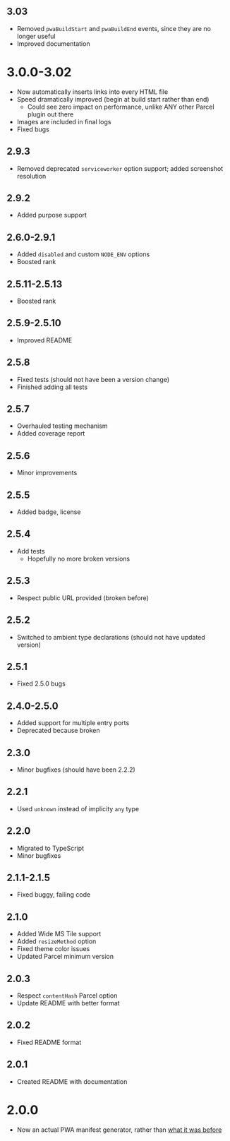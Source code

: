 ## 3.03
- Removed `pwaBuildStart` and `pwaBuildEnd` events, since they are no longer useful
- Improved documentation
# 3.0.0-3.02
- Now automatically inserts links into every HTML file
- Speed dramatically improved (begin at build start rather than end)
  - Could see zero impact on performance, unlike ANY other Parcel plugin out there
- Images are included in final logs
- Fixed bugs
## 2.9.3
- Removed deprecated `serviceworker` option support; added screenshot resolution
## 2.9.2
- Added purpose support
## 2.6.0-2.9.1
- Added `disabled` and custom `NODE_ENV` options
- Boosted rank
## 2.5.11-2.5.13
- Boosted rank
## 2.5.9-2.5.10
- Improved README
## 2.5.8
- Fixed tests (should not have been a version change)
- Finished adding all tests
## 2.5.7
- Overhauled testing mechanism
- Added coverage report
## 2.5.6
- Minor improvements
## 2.5.5
- Added badge, license
## 2.5.4
- Add tests
  - Hopefully no more broken versions
## 2.5.3
- Respect public URL provided (broken before)
## 2.5.2
- Switched to ambient type declarations (should not have updated version)
## 2.5.1
- Fixed 2.5.0 bugs
## 2.4.0-2.5.0
- Added support for multiple entry ports
- Deprecated because broken
## 2.3.0
- Minor bugfixes (should have been 2.2.2)
## 2.2.1
- Used `unknown` instead of implicity `any` type
## 2.2.0
- Migrated to TypeScript
- Minor bugfixes
## 2.1.1-2.1.5
- Fixed buggy, failing code
## 2.1.0
- Added Wide MS Tile support
- Added `resizeMethod` option
- Fixed theme color issues
- Updated Parcel minimum version
## 2.0.3
- Respect `contentHash` Parcel option
- Update README with better format
## 2.0.2
- Fixed README format
## 2.0.1
- Created README with documentation
# 2.0.0
- Now an actual PWA manifest generator, rather than [what it was before](https://github.com/101arrowz/parcel-plugin-precache-manifest)
